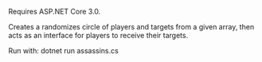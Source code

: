 Requires ASP.NET Core 3.0.

Creates a randomizes circle of players and targets from a given array, then acts as an interface for players to receive their targets.

Run with:
dotnet run assassins.cs
